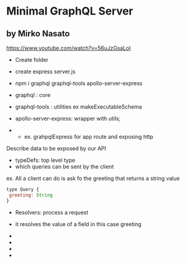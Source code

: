 # Minimal GraphQL Server
## by Mirko Nasato

https://www.youtube.com/watch?v=56uJzGsaLoI

* Create folder
* create express server.js

* npm i graphql graphql-tools apollo-server-express
* graphql : core
* graphql-tools : utilities ex makeExecutableSchema
* apollo-server-express: wrapper with utils; 
* * ex. grahpqlExpress for app route and exposing http

Describe data to be exposed by our API
* typeDefs: top level type
 * which queries can be sent by the client

ex. All a client can do is ask fo the greeting that returns a string value
```js
type Query {
 greeting: String
}
```

* Resolvers: process a request
 * it resolves the value of a field in this case greeting
* 
* 

* 
* 
